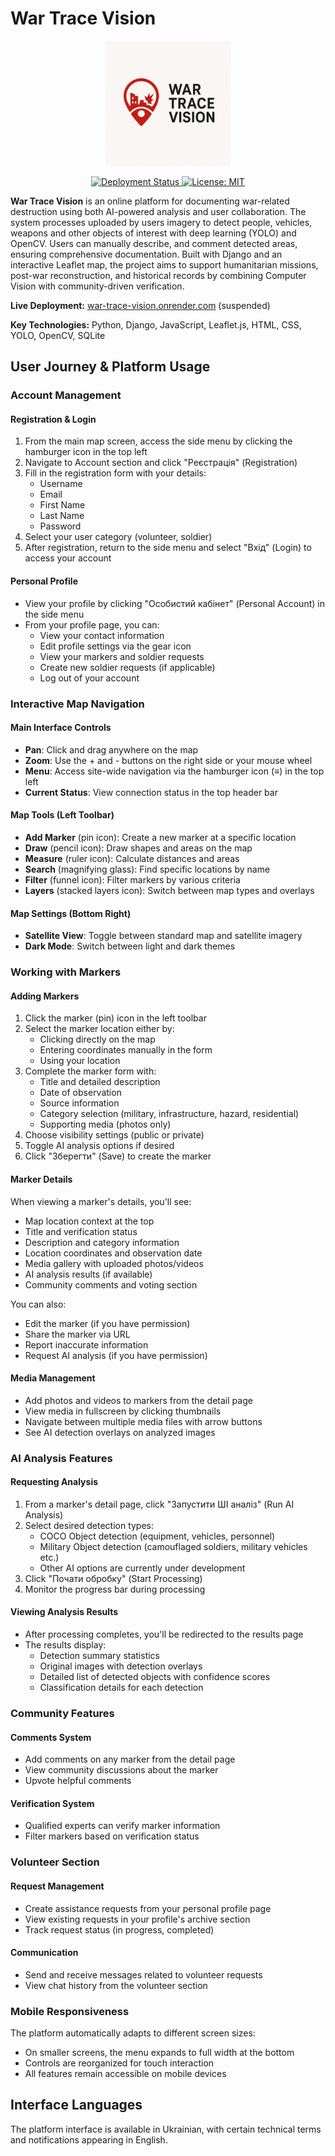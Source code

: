 # War Trace Vision

<p align="center">
  <img src="logo.jpg" alt="War Trace Vision Logo" width="200"/>
</p>

<p align="center">
  <a href="https://war-trace-vision.onrender.com/">
    <img src="https://img.shields.io/badge/Render-deployed-brightgreen?logo=render" alt="Deployment Status">
  </a>
  <a href="https://opensource.org/licenses/MIT">
    <img src="https://img.shields.io/badge/License-MIT-yellow.svg" alt="License: MIT">
  </a>
</p>

**War Trace Vision** is an online platform for documenting war-related destruction using both AI-powered analysis and user collaboration. The system processes uploaded by users imagery to detect people, vehicles, weapons and other objects of interest with deep learning (YOLO) and OpenCV. Users can manually describe, and comment detected areas, ensuring comprehensive documentation. Built with Django and an interactive Leaflet map, the project aims to support humanitarian missions, post-war reconstruction, and historical records by combining Computer Vision with community-driven verification.

**Live Deployment:** [war-trace-vision.onrender.com](https://war-trace-vision.onrender.com/) (suspended)

**Key Technologies:** Python, Django, JavaScript, Leaflet.js, HTML, CSS, YOLO, OpenCV, SQLite

## User Journey & Platform Usage

### Account Management

#### Registration & Login
1. From the main map screen, access the side menu by clicking the hamburger icon in the top left
2. Navigate to Account section and click "Реєстрація" (Registration)
3. Fill in the registration form with your details:
   - Username
   - Email
   - First Name
   - Last Name
   - Password
4. Select your user category (volunteer, soldier)
5. After registration, return to the side menu and select "Вхід" (Login) to access your account

#### Personal Profile
- View your profile by clicking "Особистий кабінет" (Personal Account) in the side menu
- From your profile page, you can:
  - View your contact information
  - Edit profile settings via the gear icon
  - View your markers and soldier requests
  - Create new soldier requests (if applicable)
  - Log out of your account

### Interactive Map Navigation

#### Main Interface Controls
- **Pan**: Click and drag anywhere on the map
- **Zoom**: Use the + and - buttons on the right side or your mouse wheel
- **Menu**: Access site-wide navigation via the hamburger icon (≡) in the top left
- **Current Status**: View connection status in the top header bar

#### Map Tools (Left Toolbar)
- **Add Marker** (pin icon): Create a new marker at a specific location
- **Draw** (pencil icon): Draw shapes and areas on the map
- **Measure** (ruler icon): Calculate distances and areas
- **Search** (magnifying glass): Find specific locations by name
- **Filter** (funnel icon): Filter markers by various criteria
- **Layers** (stacked layers icon): Switch between map types and overlays

#### Map Settings (Bottom Right)
- **Satellite View**: Toggle between standard map and satellite imagery
- **Dark Mode**: Switch between light and dark themes

### Working with Markers

#### Adding Markers
1. Click the marker (pin) icon in the left toolbar
2. Select the marker location either by:
   - Clicking directly on the map
   - Entering coordinates manually in the form
   - Using your location
3. Complete the marker form with:
   - Title and detailed description
   - Date of observation
   - Source information
   - Category selection (military, infrastructure, hazard, residential)
   - Supporting media (photos only)
4. Choose visibility settings (public or private)
5. Toggle AI analysis options if desired
6. Click "Зберегти" (Save) to create the marker

#### Marker Details
When viewing a marker's details, you'll see:
- Map location context at the top
- Title and verification status
- Description and category information
- Location coordinates and observation date
- Media gallery with uploaded photos/videos
- AI analysis results (if available)
- Community comments and voting section

You can also:
- Edit the marker (if you have permission)
- Share the marker via URL
- Report inaccurate information
- Request AI analysis (if you have permission)

#### Media Management
- Add photos and videos to markers from the detail page
- View media in fullscreen by clicking thumbnails
- Navigate between multiple media files with arrow buttons
- See AI detection overlays on analyzed images

### AI Analysis Features

#### Requesting Analysis
1. From a marker's detail page, click "Запустити ШІ аналіз" (Run AI Analysis)
2. Select desired detection types:
   - COCO Object detection (equipment, vehicles, personnel)
   - Military Object detection (camouflaged soldiers, military vehicles etc.)
   - Other AI options are currently under development
3. Click "Почати обробку" (Start Processing)
4. Monitor the progress bar during processing

#### Viewing Analysis Results
- After processing completes, you'll be redirected to the results page
- The results display:
  - Detection summary statistics
  - Original images with detection overlays
  - Detailed list of detected objects with confidence scores
  - Classification details for each detection

### Community Features

#### Comments System
- Add comments on any marker from the detail page
- View community discussions about the marker
- Upvote helpful comments

#### Verification System
- Qualified experts can verify marker information
- Filter markers based on verification status

### Volunteer Section

#### Request Management
- Create assistance requests from your personal profile page
- View existing requests in your profile's archive section
- Track request status (in progress, completed)

#### Communication
- Send and receive messages related to volunteer requests
- View chat history from the volunteer section

### Mobile Responsiveness
The platform automatically adapts to different screen sizes:
- On smaller screens, the menu expands to full width at the bottom
- Controls are reorganized for touch interaction
- All features remain accessible on mobile devices

## Interface Languages
The platform interface is available in Ukrainian, with certain technical terms and notifications appearing in English.

